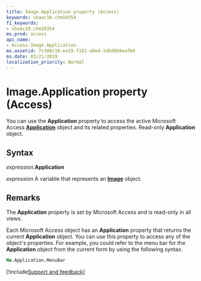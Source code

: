```yaml
---
title: Image.Application property (Access)
keywords: vbaac10.chm10354
f1_keywords:
- vbaac10.chm10354
ms.prod: access
api_name:
- Access.Image.Application
ms.assetid: 7c308c10-ee19-f162-a9e4-2d6d6b9eafb0
ms.date: 03/21/2019
localization_priority: Normal
---
```



# Image.Application property (Access)

You can use the **Application** property to access the active Microsoft Access **[Application](Access.Application.md)** object and its related properties. Read-only **Application** object.


## Syntax

_expression_.**Application**

_expression_ A variable that represents an **[Image](Access.Image.md)** object.


## Remarks

The **Application** property is set by Microsoft Access and is read-only in all views.

Each Microsoft Access object has an **Application** property that returns the current **Application** object. You can use this property to access any of the object's properties. For example, you could refer to the menu bar for the **Application** object from the current form by using the following syntax.

```vb
Me.Application.MenuBar 

```



[!include[Support and feedback](~/includes/feedback-boilerplate.md)]